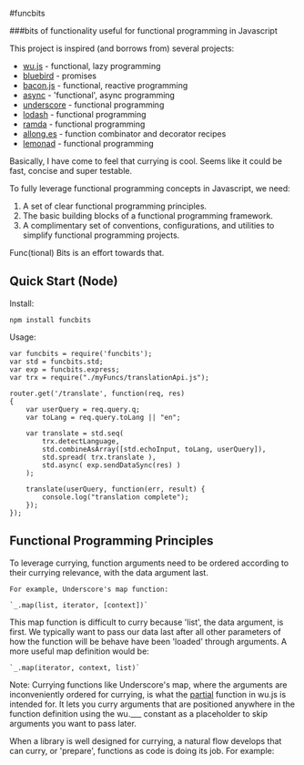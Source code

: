 #funcbits

###bits of functionality useful for functional programming in Javascript

This project is inspired (and borrows from) several projects:

* [wu.js](https://github.com/fitzgen/wu.js) - functional, lazy programming
* [bluebird](https://github.com/petkaantonov/bluebird) - promises
* [bacon.js](https://github.com/baconjs/bacon.js) - functional, reactive programming
* [async](https://github.com/caolan/async) - 'functional', async programming
* [underscore](http://underscorejs.org/) - functional programming
* [lodash](http://lodash.com/) - functional programming
* [ramda](https://github.com/CrossEye/ramda) - functional programming
* [allong.es](http://allong.es/) - function combinator and decorator recipes
* [lemonad](http://fogus.github.io/lemonad/) - functional programming

Basically, I have come to feel that currying is cool. Seems like it could be fast, concise and super testable.

To fully leverage functional programming concepts in Javascript, we need:

1. A set of clear functional programming principles.
2. The basic building blocks of a functional programming framework.
3. A complimentary set of conventions, configurations, and utilities to simplify functional programming projects.

Func(tional) Bits is an effort towards that.


## Quick Start (Node)

Install:

	npm install funcbits

Usage:

	var funcbits = require('funcbits');
	var std = funcbits.std;
	var exp = funcbits.express;
	var trx = require("./myFuncs/translationApi.js");

	router.get('/translate', function(req, res)
	{
	    var userQuery = req.query.q;
	    var toLang = req.query.toLang || "en";

	    var translate = std.seq(
	        trx.detectLanguage,
	        std.combineAsArray([std.echoInput, toLang, userQuery]),
	        std.spread( trx.translate ),
	        std.async( exp.sendDataSync(res) )
	    );

	    translate(userQuery, function(err, result) {
        	console.log("translation complete");
	    });
	});

## Functional Programming Principles

To leverage currying, function arguments need to be ordered according to their currying relevance, with the data argument last.

	For example, Underscore's map function:
	
	`_.map(list, iterator, [context])`
	
This map function is difficult to curry because 'list', the data argument, is first. We typically want to pass our data last after all other parameters of how the function will be behave have been 'loaded' through arguments. A more useful map definition would be:
	
	`_.map(iterator, context, list)`
	
Note: Currying functions like Underscore's map, where the arguments are inconveniently ordered for currying, is what the [partial](http://fitzgen.github.io/wu.js/#wu-partial) function in wu.js is intended for. It lets you curry arguments that are positioned anywhere in the function definition using the wu.___ constant as a placeholder to skip arguments you want to pass later.
	
When a library is well designed for currying, a natural flow develops that can curry, or 'prepare', functions as code is doing its job. For example:
